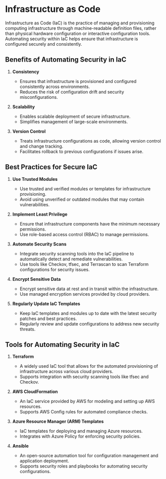 # Infrastructure as Code

Infrastructure as Code (IaC) is the practice of managing and provisioning computing infrastructure through machine-readable definition files, rather than physical hardware configuration or interactive configuration tools. Automating security within IaC helps ensure that infrastructure is configured securely and consistently.

## Benefits of Automating Security in IaC

1. **Consistency**
   - Ensures that infrastructure is provisioned and configured consistently across environments.
   - Reduces the risk of configuration drift and security misconfigurations.

2. **Scalability**
   - Enables scalable deployment of secure infrastructure.
   - Simplifies management of large-scale environments.

3. **Version Control**
   - Treats infrastructure configurations as code, allowing version control and change tracking.
   - Facilitates rollback to previous configurations if issues arise.

## Best Practices for Secure IaC

1. **Use Trusted Modules**
   - Use trusted and verified modules or templates for infrastructure provisioning.
   - Avoid using unverified or outdated modules that may contain vulnerabilities.

2. **Implement Least Privilege**
   - Ensure that infrastructure components have the minimum necessary permissions.
   - Use role-based access control (RBAC) to manage permissions.

3. **Automate Security Scans**
   - Integrate security scanning tools into the IaC pipeline to automatically detect and remediate vulnerabilities.
   - Use tools like Checkov, tfsec, and Terrascan to scan Terraform configurations for security issues.

4. **Encrypt Sensitive Data**
   - Encrypt sensitive data at rest and in transit within the infrastructure.
   - Use managed encryption services provided by cloud providers.

5. **Regularly Update IaC Templates**
   - Keep IaC templates and modules up to date with the latest security patches and best practices.
   - Regularly review and update configurations to address new security threats.

## Tools for Automating Security in IaC

1. **Terraform**
   - A widely used IaC tool that allows for the automated provisioning of infrastructure across various cloud providers.
   - Supports integration with security scanning tools like tfsec and Checkov.

2. **AWS CloudFormation**
   - An IaC service provided by AWS for modeling and setting up AWS resources.
   - Supports AWS Config rules for automated compliance checks.

3. **Azure Resource Manager (ARM) Templates**
   - IaC templates for deploying and managing Azure resources.
   - Integrates with Azure Policy for enforcing security policies.

4. **Ansible**
   - An open-source automation tool for configuration management and application deployment.
   - Supports security roles and playbooks for automating security configurations.
